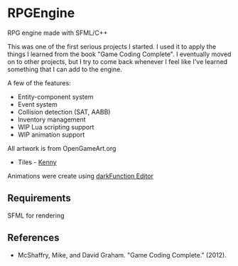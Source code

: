 # RPGEngine
RPG engine made with SFML/C++

This was one of the first serious projects I started. I used it to apply the things I learned from the book "Game Coding Complete".
I eventually moved on to other projects, but I try to come back whenever I feel like I've learned something that I can add to the engine.

A few of the features:
 * Entity-component system
 * Event system
 * Collision detection (SAT, AABB)
 * Inventory management
 * WIP Lua scripting support
 * WIP animation support


All artwork is from OpenGameArt.org
 * Tiles - [Kenny](https://opengameart.org/users/kenney)
 
Animations were create using [darkFunction Editor](http://darkfunction.com/editor/)

## Requirements
SFML for rendering

## References
 * McShaffry, Mike, and David Graham. "Game Coding Complete." (2012).
